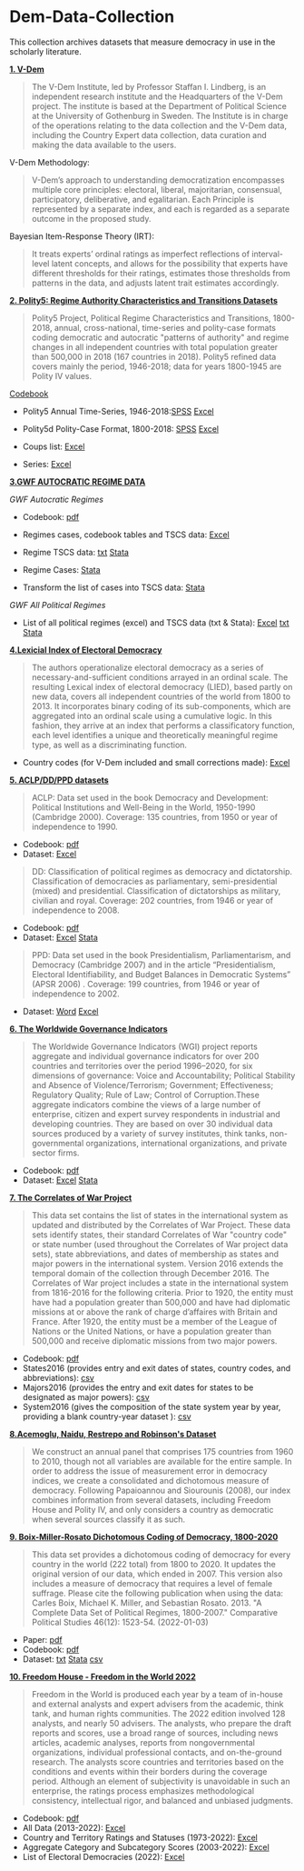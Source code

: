 # Dem-Data-Collection

This collection archives datasets that measure democracy in use in the scholarly literature.


**[1. V-Dem](https://v-dem.net/vdemds.html)**


>The V-Dem Institute, led by Professor Staffan I. Lindberg, is an independent research institute and the Headquarters of the V-Dem project. The institute is based at the Department of Political Science at the University of Gothenburg in Sweden. The Institute is in charge of the operations relating to the data collection and the V-Dem data, including the Country Expert data collection, data curation and making the data available to the users. 

V-Dem Methodology:
>V-Dem’s approach to understanding democratization encompasses multiple core principles: electoral, liberal, majoritarian, consensual, participatory, deliberative, and egalitarian. Each Principle is represented by a separate index, and each is regarded as a separate outcome in the proposed study. 

Bayesian Item-Response Theory (IRT):
>It treats experts’ ordinal ratings as imperfect reflections of interval-level latent concepts, and allows for the possibility that experts have different thresholds for their ratings, estimates those thresholds from patterns in the data, and adjusts latent trait estimates accordingly.





**[2. Polity5: Regime Authority Characteristics and Transitions Datasets](http://www.systemicpeace.org/inscrdata.html)**
                  
>Polity5 Project, Political Regime Characteristics and Transitions, 1800-2018, annual, cross-national, time-series and polity-case formats coding democratic and autocratic "patterns of authority" and regime changes in all independent countries with total population greater than 500,000 in 2018 (167 countries in 2018). Polity5 refined data covers mainly the period, 1946-2018; data for years 1800-1945 are Polity IV values.

[Codebook](https://github.com/philoywang/Dem-Data-Collection/blob/49fdc1a439b88c3ad815736b89cf39cbf091bbc0/POLITY5%20Political%20Regime%20Characteristics%20and%20Transitions,%201800-2018%20Dataset%20Users%E2%80%99%20Manual.pdf)

- Polity5 Annual Time-Series, 1946-2018:[SPSS](https://github.com/philoywang/Dem-Data-Collection/blob/9c53b33c66f02b7f9759611a6b8b9f58d2e63ff6/Polity%205%20Series.sav) [Excel](https://github.com/philoywang/Dem-Data-Collection/blob/9c53b33c66f02b7f9759611a6b8b9f58d2e63ff6/Polity%205%20Series.xls)

- Polity5d Polity-Case Format, 1800-2018: [SPSS](https://github.com/philoywang/Dem-Data-Collection/blob/9c53b33c66f02b7f9759611a6b8b9f58d2e63ff6/Polity%205%20Case.sav) [Excel](https://github.com/philoywang/Dem-Data-Collection/blob/9c53b33c66f02b7f9759611a6b8b9f58d2e63ff6/Polity%205%20Case.xls)

- Coups list: [Excel](https://github.com/philoywang/Dem-Data-Collection/blob/f36a7054d556fcb8b15570e33897711fc80428a1/CSPCoupsListv2021.xls)

- Series: [Excel](https://github.com/philoywang/Dem-Data-Collection/blob/10c64ea5b586ace10c6ee2f2f0bcd4697d1c5a20/CSPCoupsAnnualv2021.xls)





**[3.GWF AUTOCRATIC REGIME DATA](https://sites.psu.edu/dictators/)**

*GWF Autocratic Regimes*

- Codebook: [pdf](https://github.com/philoywang/Dem-Data-Collection/blob/c3f8f927301835a512d1052359862d858119e551/GWF%20Autocratic%20Regimes%201.2/GWF%20Codebook.pdf)

- Regimes cases, codebook tables and TSCS data: [Excel](https://github.com/philoywang/Dem-Data-Collection/blob/951d747d2a57d2c2e04daf60d9c540cfbac3cd2e/GWF%20Autocratic%20Regimes%201.2/GWF%20Autocratic%20Regimes.xlsx)

- Regime TSCS data: [txt](https://github.com/philoywang/Dem-Data-Collection/blob/951d747d2a57d2c2e04daf60d9c540cfbac3cd2e/GWF%20Autocratic%20Regimes%201.2/GWFtscs.txt) [Stata](https://github.com/philoywang/Dem-Data-Collection/blob/951d747d2a57d2c2e04daf60d9c540cfbac3cd2e/GWF%20Autocratic%20Regimes%201.2/GWFtscs.dta)

- Regime Cases: [Stata](https://github.com/philoywang/Dem-Data-Collection/blob/951d747d2a57d2c2e04daf60d9c540cfbac3cd2e/GWF%20Autocratic%20Regimes%201.2/GWFcases.dta)

- Transform the list of cases into TSCS data: [Stata](https://github.com/philoywang/Dem-Data-Collection/blob/951d747d2a57d2c2e04daf60d9c540cfbac3cd2e/GWF%20Autocratic%20Regimes%201.2/clean.do)


*GWF All Political Regimes*

- List of all political regimes (excel) and TSCS data (txt & Stata): [Excel](https://github.com/philoywang/Dem-Data-Collection/blob/951d747d2a57d2c2e04daf60d9c540cfbac3cd2e/GWF%20Autocratic%20Regimes%201.2/GWF%20All%20Political%20Regimes%20Case%20List.xls) [txt](https://github.com/philoywang/Dem-Data-Collection/blob/951d747d2a57d2c2e04daf60d9c540cfbac3cd2e/GWF%20Autocratic%20Regimes%201.2/GWF_AllPoliticalRegimes.txt)  [Stata](https://github.com/philoywang/Dem-Data-Collection/blob/951d747d2a57d2c2e04daf60d9c540cfbac3cd2e/GWF%20Autocratic%20Regimes%201.2/GWF_AllPoliticalRegimes.dta)






[**4.Lexicial Index of Electoral Democracy**](https://dataverse.harvard.edu/dataset.xhtml?persistentId=doi:10.7910/DVN/29106)

>The authors operationalize electoral democracy as a series of necessary-and-sufficient conditions arrayed in an ordinal scale. The resulting Lexical index of electoral democracy (LIED), based partly on new data, covers all independent countries of the world from 1800 to 2013. It incorporates binary coding of its sub-components, which are aggregated into an ordinal scale using a cumulative logic. In this fashion, they arrive at an index that performs a classificatory function, each level identifies a unique and theoretically meaningful regime type, as well as a discriminating function. 


- Country codes (for V-Dem included and small corrections made):  [Excel](https://github.com/philoywang/Dem-Data-Collection/blob/6a3d0a37bb7840acf77d5805e26cb385945b0f30/Lexicial%20Index%20of%20Electoral%20Democracy/lied_v5.2.xls)



[**5. ACLP/DD/PPD datasets**](https://sites.google.com/site/joseantoniocheibub/datasets?authuser=0)

>ACLP: Data set used in the book Democracy and Development: Political Institutions and Well-Being in the  World, 1950-1990 (Cambridge 2000). Coverage: 135 countries, from 1950 or year of independence to 1990.

- Codebook: [pdf](https://github.com/philoywang/Dem-Data-Collection/blob/a52ae507fef765007d25895c7fa80b15a6afbab0/aclp/ACLP_Codebook.PDF)
- Dataset: [Excel](https://github.com/philoywang/Dem-Data-Collection/blob/a52ae507fef765007d25895c7fa80b15a6afbab0/aclp/AclpData.xls)


>DD: Classification of political regimes as democracy and dictatorship. Classification of democracies as parliamentary, semi-presidential (mixed) and presidential. Classification of dictatorships as military, civilian and royal. Coverage: 202 countries, from 1946 or year of independence to 2008.

- Codebook: [pdf](https://github.com/philoywang/Dem-Data-Collection/blob/1ad03c720229adf237f373efa60fe6aaa04f75f8/DD/ddrevisited%20codebook%20v1%20corrected.pdf)
- Dataset: [Excel](https://github.com/philoywang/Dem-Data-Collection/blob/1ad03c720229adf237f373efa60fe6aaa04f75f8/DD/ddrevisited_data_v1.xls) [Stata](https://github.com/philoywang/Dem-Data-Collection/blob/1ad03c720229adf237f373efa60fe6aaa04f75f8/DD/ddrevisited_data_v1.dta)

>PPD: Data set used in the book Presidentialism, Parliamentarism, and Democracy (Cambridge 2007) and in the article “Presidentialism, Electoral Identifiability, and Budget Balances in Democratic Systems” (APSR 2006) . Coverage: 199 countries, from 1946 or year of independence to 2002.

- Dataset: [Word](https://github.com/philoywang/Dem-Data-Collection/blob/4db9895c742bc16517d9bdf40057ff3585040a0b/ppd/PPD.doc)
[Excel](https://github.com/philoywang/Dem-Data-Collection/blob/4db9895c742bc16517d9bdf40057ff3585040a0b/ppd/PPD.xls)


[**6. The Worldwide Governance Indicators**](http://info.worldbank.org/governance/wgi/)

>The Worldwide Governance Indicators (WGI) project reports aggregate and individual governance indicators for over 200 countries and territories over the period 1996–2020, for six dimensions of governance: Voice and Accountability; Political Stability and Absence of Violence/Terrorism; Government; Effectiveness; Regulatory Quality; Rule of Law; Control of Corruption.These aggregate indicators combine the views of a large number of enterprise, citizen and expert survey respondents in industrial and developing countries.  They are based on over 30 individual data sources produced by a variety of survey institutes, think tanks, non-governmental organizations, international organizations, and private sector firms.


- Codebook: [pdf](https://github.com/philoywang/Dem-Data-Collection/blob/459c3dcf47ce543de0040c65e34dd12770c015d9/Worldwide%20Governance%20Indicators/PublicStataDatasetReadme.pdf)
- Dataset: [Excel](https://github.com/philoywang/Dem-Data-Collection/blob/459c3dcf47ce543de0040c65e34dd12770c015d9/Worldwide%20Governance%20Indicators/wgidataset.xlsx) [Stata](https://github.com/philoywang/Dem-Data-Collection/blob/459c3dcf47ce543de0040c65e34dd12770c015d9/Worldwide%20Governance%20Indicators/wgidataset.dta)


[**7. The Correlates of War Project**](https://correlatesofwar.org/data-sets/state-system-membership)

>This data set contains the list of states in the international system as updated and distributed by the Correlates of War Project. These data sets identify states, their standard Correlates of War "country code" or state number (used throughout the Correlates of War project data sets), state abbreviations, and dates of membership as states and major powers in the international system. Version 2016 extends the temporal domain of the collection through December 2016. The Correlates of War project includes a state in the international system from 1816-2016 for the following criteria. Prior to 1920, the entity must have had a population greater than 500,000 and have had diplomatic missions at or above the rank of charge d’affaires with Britain and France. After 1920, the entity must be a member of the League of Nations or the United Nations, or have a population greater than 500,000 and receive diplomatic missions from two major powers.

- Codebook: [pdf](https://github.com/philoywang/Dem-Data-Collection/blob/807319358f979d0013453e7d437eb412908e6cc7/correlates%20of%20war/State%20System%20Membership%20Codebook%20V2016.pdf)
- States2016 (provides entry and exit dates of states, country codes, and abbreviations): [csv](https://github.com/philoywang/Dem-Data-Collection/blob/318ea07f67941efee926869daac1af676aefb923/correlates%20of%20war/states2016.csv)
- Majors2016 (provides the entry and exit dates for states to be designated as major powers): [csv](https://github.com/philoywang/Dem-Data-Collection/blob/318ea07f67941efee926869daac1af676aefb923/correlates%20of%20war/majors2016.csv)
- System2016 (gives the composition of the state system year by year, providing a blank country-year dataset
): [csv](https://github.com/philoywang/Dem-Data-Collection/blob/318ea07f67941efee926869daac1af676aefb923/correlates%20of%20war/system2016.csv)


[**8.Acemoglu, Naidu, Restrepo and Robinson's Dataset**
](https://economics.mit.edu/faculty/acemoglu/data/ddcg)

>We construct an annual panel that comprises 175 countries from 1960 to 2010, though not all variables
are available for the entire sample. In order to address the issue of measurement error in democracy
indices, we create a consolidated and dichotomous measure of democracy. Following Papaioannou and
Siourounis (2008), our index combines information from several datasets, including Freedom House
and Polity IV, and only considers a country as democratic when several sources classify it as such.

[**9. Boix-Miller-Rosato Dichotomous Coding of Democracy, 1800-2020**](https://dataverse.harvard.edu/dataset.xhtml?persistentId=doi:10.7910/DVN/FJLMKT)

>This data set provides a dichotomous coding of democracy for every country in the world (222 total) from 1800 to 2020. It updates the original version of our data, which ended in 2007. This version also includes a measure of democracy that requires a level of female suffrage. Please cite the following publication when using the data: Carles Boix, Michael K. Miller, and Sebastian Rosato. 2013. "A Complete Data Set of Political Regimes, 1800-2007." Comparative Political Studies 46(12): 1523-54. (2022-01-03)

- Paper: [pdf](https://github.com/philoywang/Dem-Data-Collection/blob/0b7ecf9df23717f386a9d9578f980c4dea0ce83f/Boix-Miller-Rosato%20Dichotomous%20Coding%20of%20Democracy,%201800-2020/BMR-PolRegimes.pdf)
- Codebook: [pdf](https://github.com/philoywang/Dem-Data-Collection/blob/0b7ecf9df23717f386a9d9578f980c4dea0ce83f/Boix-Miller-Rosato%20Dichotomous%20Coding%20of%20Democracy,%201800-2020/Codebook-BMRv4.0.pdf)
- Dataset: [txt](https://github.com/philoywang/Dem-Data-Collection/blob/0b7ecf9df23717f386a9d9578f980c4dea0ce83f/Boix-Miller-Rosato%20Dichotomous%20Coding%20of%20Democracy,%201800-2020/democracy-v4.0.txt) [Stata](https://github.com/philoywang/Dem-Data-Collection/blob/0b7ecf9df23717f386a9d9578f980c4dea0ce83f/Boix-Miller-Rosato%20Dichotomous%20Coding%20of%20Democracy,%201800-2020/democracy-v4.0.dta) [csv](https://github.com/philoywang/Dem-Data-Collection/blob/0b7ecf9df23717f386a9d9578f980c4dea0ce83f/Boix-Miller-Rosato%20Dichotomous%20Coding%20of%20Democracy,%201800-2020/democracy-v4.0.csv)


[**10. Freedom House - Freedom in the World 2022**](https://freedomhouse.org/report/freedom-world/2022/global-expansion-authoritarian-rule/countries-regions)

> Freedom in the World is produced each year by a team of in-house and external analysts and expert advisers from the academic, think tank, and human rights communities. The 2022 edition involved 128 analysts, and nearly 50 advisers. The analysts, who prepare the draft reports and scores, use a broad range of sources, including news articles, academic analyses, reports from nongovernmental organizations, individual professional contacts, and on-the-ground research. The analysts score countries and territories based on the conditions and events within their borders during the coverage period. Although an element of subjectivity is unavoidable in such an enterprise, the ratings process emphasizes methodological consistency, intellectual rigor, and balanced and unbiased judgments.

- Codebook: [pdf](https://github.com/philoywang/Dem-Data-Collection/blob/6d78c5a672ced139eafe70df43e88572ca2b53f7/freedom%20house/FIW_2022_Methodology_For_Web.pdf)
- All Data (2013-2022): [Excel](https://github.com/philoywang/Dem-Data-Collection/blob/6d78c5a672ced139eafe70df43e88572ca2b53f7/freedom%20house/All_data_FIW_2013-2022.xlsx)
- Country and Territory Ratings and Statuses (1973-2022): [Excel](https://github.com/philoywang/Dem-Data-Collection/blob/6d78c5a672ced139eafe70df43e88572ca2b53f7/freedom%20house/Country_and_Territory_Ratings_and_Statuses_FIW_1973-2022%20.xlsx)
- Aggregate Category and Subcategory Scores (2003-2022): [Excel](https://github.com/philoywang/Dem-Data-Collection/blob/6d78c5a672ced139eafe70df43e88572ca2b53f7/freedom%20house/Aggregate_Category_and_Subcategory_Scores_FIW_2003-2022.xlsx)
- List of Electoral Democracies (2022): [Excel](https://github.com/philoywang/Dem-Data-Collection/blob/6d78c5a672ced139eafe70df43e88572ca2b53f7/freedom%20house/List_of_Electoral_Democracies_FIW22.xlsx)


